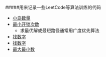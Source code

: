 #####用来记录一些LeetCode等算法训练的代码
- [小岛数量](./day01/NumOfIslands.java)
- [最小开锁次数](./day01/OpenLock.java) 
    - 求最优解或最短路径通常用广度优先算法
- [找数字](./day01/CountDig.java)
- [找数字](./day01/NumberWithDigitInside.java)
- [最大最小数](./day01/Kata.java)